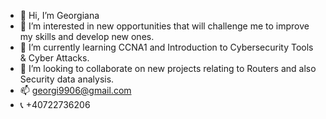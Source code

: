 - 👋 Hi, I’m Georgiana
- 👀 I’m interested in new opportunities that will challenge me to improve my skills and develop new ones.
- 🌱 I’m currently learning CCNA1 and Introduction to Cybersecurity Tools & Cyber Attacks.
- 💞️ I’m looking to collaborate on new projects relating to Routers and also Security data analysis.
- 📫 georgi9906@gmail.com
- 📞 +40722736206

<!---
georgi9906/georgi9906 is a ✨ special ✨ repository because its `README.md` (this file) appears on your GitHub profile.
You can click the Preview link to take a look at your changes.
--->

